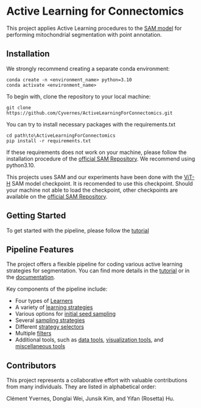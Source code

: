 # Active Learning for Connectomics

This project applies Active Learning procedures to the [SAM model](https://github.com/facebookresearch/segment-anything) for performing mitochondrial segmentation with point annotation.

## Installation


We strongly recommend creating a separate conda environment:

```
conda create -n <environment_name> python=3.10
conda activate <environment_name>
```

To begin with, clone the repository to your local machine:

```
git clone https://github.com/Cyvernes/ActiveLearningForConnectomics.git
```

You can try to install necessary packages with the requirements.txt

```
cd path\to\ActiveLearningForConnectomics
pip install -r requirements.txt
```
If these requirements does not work on your machine, please follow the installation procedure of the [official SAM Repository](https://github.com/facebookresearch/segment-anything#installation). We recommend using python3.10.

This projects uses SAM and our experiments have been done with the [ViT-H](https://dl.fbaipublicfiles.com/segment_anything/sam_vit_h_4b8939.pth) SAM model checkpoint. It is recomended to use this checkpoint. Should your machine not able to load the checkpoint, other checkpoints are available on the [official SAM Repository](https://github.com/facebookresearch/segment-anything#model-checkpoints).

## Getting Started

To get started with the pipeline, please follow the [tutorial](https://github.com/Cyvernes/ActiveLearningForConnectomics/blob/main/TUTORIAL.md)


## Pipeline Features

The project offers a flexible pipeline for coding various active learning strategies for segmentation. You can find more details in the [tutorial](https://github.com/Cyvernes/ActiveLearningForConnectomics/blob/main/TUTORIAL.md) or in the [documentation](https://cyvernes.github.io/AL_Docs/index.html#welcome-to-active-learning-for-connectomics-s-documentation).

Key components of the pipeline include:

- Four types of [Learners](https://cyvernes.github.io/AL_Docs/Learners.html#module-Learners)
- A variety of [learning strategies](https://cyvernes.github.io/AL_Docs/learning_strategies.html#module-learning_strategies)
- Various options for [initial seed sampling](https://cyvernes.github.io/AL_Docs/first_seeds_selector.html#module-first_seeds_selector)
- Several [sampling strategies](https://cyvernes.github.io/AL_Docs/next_seeds_strategies.html#module-next_seeds_strategies)
- Different [strategy selectors](https://cyvernes.github.io/AL_Docs/strategy_selectors.html#module-strategy_selectors)
- Multiple [filters](https://cyvernes.github.io/AL_Docs/filters.html#module-filters)
- Additional tools, such as [data tools](https://cyvernes.github.io/AL_Docs/data_tools.html#module-data_tools), [visualization tools](https://cyvernes.github.io/AL_Docs/plot_tools.html#module-plot_tools), and [miscellaneous tools](https://cyvernes.github.io/AL_Docs/tools.html#module-tools)

## Contributors

This project represents a collaborative effort with valuable contributions from many individuals. They are listed in alphabetical order:

Clément Yvernes, Donglai Wei, Junsik Kim, and Yifan (Rosetta) Hu.

